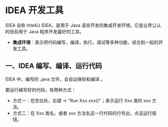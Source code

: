 # IDEA 开发工具

IDEA 全称 IntelliJ IDEA，是用于 Java 语言开发的集成开发环境，它是业界公认的目前用于 Java 程序开发最好的工具。

- **集成环境**：表示把代码编写，编译，执行，调试等多种功能，综合到一起的开发工具。

## 一、IDEA 编写、编译、运行代码

IDEA 中，编写的 .java 文件，会自动保存和编译 。

要运行编写好的代码，有两种方式：

- 方式一：在空白处，右键 -> "Run Xxx.xxx()"；表示运行 Xxx 类的 xxx 方法。
- 方式二：在 Xxx 类名，或者 xxx 方法名这一行代码的行号出，点击运行按钮。
